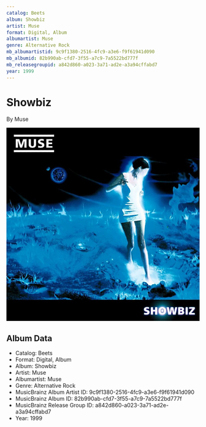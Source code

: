 ```yaml
---
catalog: Beets
album: Showbiz
artist: Muse
format: Digital, Album
albumartist: Muse
genre: Alternative Rock
mb_albumartistid: 9c9f1380-2516-4fc9-a3e6-f9f61941d090
mb_albumid: 82b990ab-cfd7-3f55-a7c9-7a5522bd777f
mb_releasegroupid: a842d860-a023-3a71-ad2e-a3a94cffabd7
year: 1999
---
```


# Showbiz

By Muse

![](../../assets/beetscovers/Muse-Showbiz.jpg)

## Album Data

- Catalog: Beets
- Format: Digital, Album
- Album: Showbiz
- Artist: Muse
- Albumartist: Muse
- Genre: Alternative Rock
- MusicBrainz Album Artist ID: 9c9f1380-2516-4fc9-a3e6-f9f61941d090
- MusicBrainz Album ID: 82b990ab-cfd7-3f55-a7c9-7a5522bd777f
- MusicBrainz Release Group ID: a842d860-a023-3a71-ad2e-a3a94cffabd7
- Year: 1999


